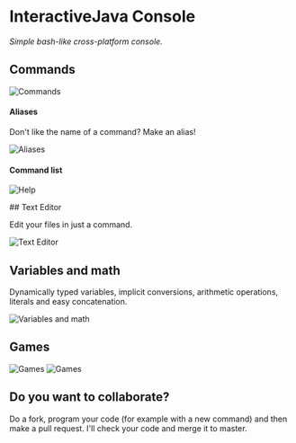 # InteractiveJava Console

_Simple bash-like cross-platform console._

## Commands

![Commands](https://i.imgur.com/z67BoXV.png "Commands")

#### Aliases

Don't like the name of a command? Make an alias!

![Aliases](https://i.imgur.com/UjbAn7d.png "Aliases")

#### Command list

![Help](https://i.imgur.com/0dxj9GJ.png "Help")

## Text Editor

Edit your files in just a command.

![Text Editor](https://i.imgur.com/aLmpPqA.png "Text Editor")

## Variables and math

Dynamically typed variables, implicit conversions, arithmetic operations, literals and easy concatenation.

![Variables and math](https://i.imgur.com/EfDdCoF.png "Variables and math")

## Games

![Games](https://i.imgur.com/dg5LANy.png "Games")
![Games](https://i.imgur.com/wU9otQs.png "Games")

## Do you want to collaborate?

Do a fork, program your code (for example with a new command) and then make a pull request. I'll check your code and merge it to master.
